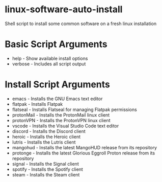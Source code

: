 # linux-software-auto-install
<p>Shell script to install some common software on a fresh linux installation</p>

<h1>Basic Script Arguments</h1>
    <ul>
        <li>help - Show available install options</li>
        <li>verbose - Includes all script output</li>
    </ul>

<h1>Install Script Arguments</h1>
    <ul>
        <li>emacs - Installs the GNU Emacs text editor</li>
        <li>flatpak - Installs Flatpak</li>
        <li>flatseal - Installs Flatseal for managing Flatpak permissions</li>
        <li>protonMail - Installs the ProtonMail linux client</li>
        <li>protonVPN - Installs the ProtonVPN linux client</li>
        <li>vscode - Installs the Visual Studio Code text editor</li>
        <li>discord - Installs the Discord client</li>
        <li>heroic - Installs the Heroic client</li>
        <li>lutris - Installs the Lutris client</li>
        <li>mangohud - Installs the latest MangoHUD release from its repository</li>
        <li>protonge - Installs the latest Glorious Eggroll Proton release from its repository</li>
        <li>signal - Installs the Signal client</li>
        <li>spotify - Installs the Spotify client</li>
        <li>steam - Installs the Steam client</li>
    </ul> 
